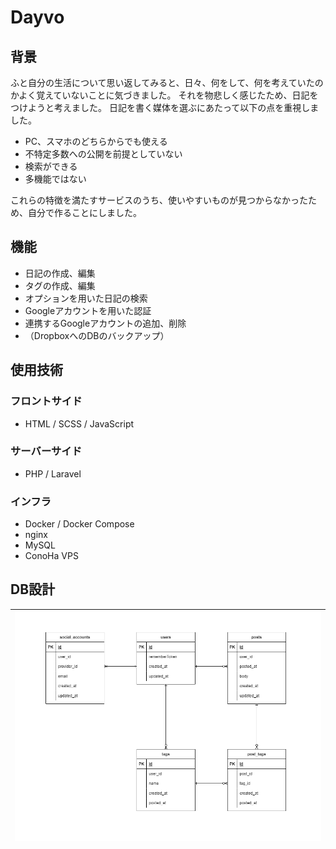 # Dayvo

## 背景
ふと自分の生活について思い返してみると、日々、何をして、何を考えていたのかよく覚えていないことに気づきました。
それを物悲しく感じたため、日記をつけようと考えました。
日記を書く媒体を選ぶにあたって以下の点を重視しました。

- PC、スマホのどちらからでも使える
- 不特定多数への公開を前提としていない
- 検索ができる
- 多機能ではない

これらの特徴を満たすサービスのうち、使いやすいものが見つからなかったため、自分で作ることにしました。

## 機能
- 日記の作成、編集
- タグの作成、編集
- オプションを用いた日記の検索
- Googleアカウントを用いた認証
- 連携するGoogleアカウントの追加、削除
- （DropboxへのDBのバックアップ）

## 使用技術

### フロントサイド
- HTML / SCSS / JavaScript

### サーバーサイド
- PHP / Laravel

### インフラ
- Docker / Docker Compose
- nginx
- MySQL
- ConoHa VPS

## DB設計

|![](img/er.png)|
|:-:|
